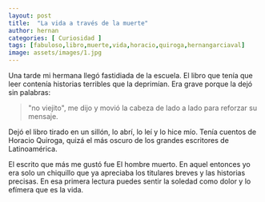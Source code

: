 ```yaml
---
layout: post
title:  "La vida a través de la muerte"
author: hernan
categories: [ Curiosidad ]
tags: [fabuloso,libro,muerte,vida,horacio,quiroga,hernangarciaval]
image: assets/images/1.jpg
---
```

Una tarde mi hermana llegó fastidiada de la escuela. El libro que tenía que leer contenía historias terribles que la deprimían. Era grave porque la dejó sin palabras: 
>"no viejito", me dijo y movió la cabeza de lado a lado para reforzar su mensaje.

Dejó el libro tirado en un sillón, lo abrí, lo leí y lo hice mío. Tenía cuentos de Horacio Quiroga, quizá el más oscuro de los grandes escritores de Latinoamérica.

El escrito que más me gustó fue El hombre muerto. En aquel entonces yo era solo un chiquillo que ya apreciaba los titulares breves y las historias precisas. En esa primera lectura puedes sentir la soledad como dolor y lo efímera que es la vida.
